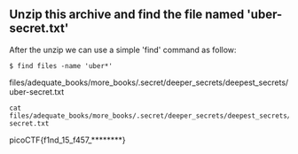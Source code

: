 ## Unzip this archive and find the file named 'uber-secret.txt'

After the unzip we can use a simple 'find' command as follow:
```console
$ find files -name 'uber*' 
```
files/adequate_books/more_books/.secret/deeper_secrets/deepest_secrets/uber-secret.txt

```
cat files/adequate_books/more_books/.secret/deeper_secrets/deepest_secrets/uber-secret.txt
```

picoCTF{f1nd_15_f457_********}
